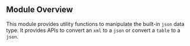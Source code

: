 ## Module Overview

This module provides utility functions to manipulate the built-in `json` data type. It provides APIs to convert an `xml` to a `json` or convert a `table` to a `json`.
